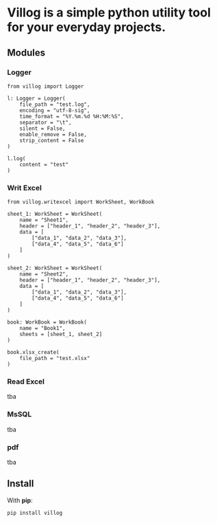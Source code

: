 # Villog is a simple python utility tool for your everyday projects.

## Modules
### Logger
```
from villog import Logger

l: Logger = Logger(
    file_path = "test.log",
    encoding = "utf-8-sig",
    time_format = "%Y.%m.%d %H:%M:%S",
    separator = "\t",
    silent = False,
    enable_remove = False,
    strip_content = False
)

l.log(
    content = "test"
)
```

### Writ Excel
```
from villog.writexcel import WorkSheet, WorkBook

sheet_1: WorkSheet = WorkSheet(
    name = "Sheet1",
    header = ["header_1", "header_2", "header_3"],
    data = [
        ["data_1", "data_2", "data_3"],
        ["data_4", "data_5", "data_6"]
    ]
)

sheet_2: WorkSheet = WorkSheet(
    name = "Sheet2",
    header = ["header_1", "header_2", "header_3"],
    data = [
        ["data_1", "data_2", "data_3"],
        ["data_4", "data_5", "data_6"]
    ]
)

book: WorkBook = WorkBook(
    name = "Book1",
    sheets = [sheet_1, sheet_2]
)

book.xlsx_create(
    file_path = "test.xlsx"
)
```
### Read Excel
tba

### MsSQL
tba

### pdf
tba

## Install
With **pip**:
```
pip install villog
```